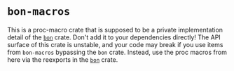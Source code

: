 # `bon-macros`

This is a proc-macro crate that is supposed to be a private implementation detail of the [`bon`] crate. Don't add it to your dependencies directly! The API surface of this crate is unstable, and your code may break if you use items from `bon-macros` bypassing the `bon` crate. Instead, use the proc macros from here via the reexports in the [`bon`] crate.

[`bon`]: https://docs.rs/bon
